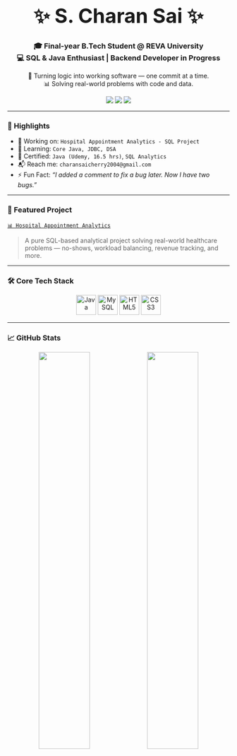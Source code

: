 <h1 align="center" style="font-size: 2.8rem;">✨ S. Charan Sai ✨</h1>

<h3 align="center">
  🎓 Final-year B.Tech Student @ REVA University <br>
  💻 SQL & Java Enthusiast | Backend Developer in Progress
</h3>

<p align="center">
  🔧 Turning logic into working software — one commit at a time.<br>
  📊 Solving real-world problems with code and data.
</p>

<p align="center">
  <a href="mailto:charansaicherry2004@gmail.com"><img src="https://img.shields.io/badge/Gmail-D14836?style=for-the-badge&logo=gmail&logoColor=white"/></a>
  <a href="https://www.linkedin.com/in/s-charan-sai-16613b245/"><img src="https://img.shields.io/badge/LinkedIn-0A66C2?style=for-the-badge&logo=linkedin&logoColor=white"/></a>
  <a href="https://github.com/TechWithCharan"><img src="https://img.shields.io/badge/GitHub-171515?style=for-the-badge&logo=github&logoColor=white"/></a>
</p>

---

### 🚀 Highlights

- 🔭 Working on: `Hospital Appointment Analytics - SQL Project`
- 🌱 Learning: `Core Java, JDBC, DSA`
- 📜 Certified: `Java (Udemy, 16.5 hrs)`, `SQL Analytics`
- 📬 Reach me: `charansaicherry2004@gmail.com`
- ⚡ Fun Fact: _“I added a comment to fix a bug later. Now I have two bugs.”_

---

### 💼 Featured Project

[`📊 Hospital Appointment Analytics`](https://github.com/TechWithCharan/hospital-appointment-analytics-sql)  
> A pure SQL-based analytical project solving real-world healthcare problems — no-shows, workload balancing, revenue tracking, and more.

---

### 🛠️ Core Tech Stack

<p align="center">
  <img src="https://cdn.jsdelivr.net/gh/devicons/devicon/icons/java/java-original-wordmark.svg" height="45" alt="Java"/>
  <img src="https://cdn.jsdelivr.net/gh/devicons/devicon/icons/mysql/mysql-original-wordmark.svg" height="45" alt="MySQL"/>
  <img src="https://cdn.jsdelivr.net/gh/devicons/devicon/icons/html5/html5-original-wordmark.svg" height="45" alt="HTML5"/>
  <img src="https://cdn.jsdelivr.net/gh/devicons/devicon/icons/css3/css3-original-wordmark.svg" height="45" alt="CSS3"/>
</p>

---

### 📈 GitHub Stats

<p align="center">
  <img width="48%" src="https://github-readme-stats.vercel.app/api?username=TechWithCharan&theme=tokyonight&show_icons=true&hide_border=false&count_private=true" />
  <img width="48%" src="https://streak-stats.demolab.com/?user=TechWithCharan&theme=tokyonight&hide_border=false" />
</p>
